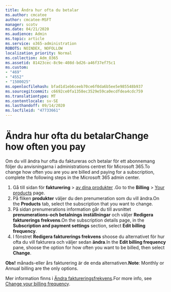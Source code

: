 ```yaml
---
title: Ändra hur ofta du betalar
ms.author: cmcatee
author: cmcatee-MSFT
manager: scotv
ms.date: 04/21/2020
ms.audience: Admin
ms.topic: article
ms.service: o365-administration
ROBOTS: NOINDEX, NOFOLLOW
localization_priority: Normal
ms.collection: Adm_O365
ms.assetid: 81423cec-8c9e-408d-bd26-a46f37ef75c1
ms.custom:
- "469"
- "4552"
- "1500025"
ms.openlocfilehash: bfad1d1eb6ceeb70ce6f0da6b5ee5e985548b937
ms.sourcegitcommit: c6692ce0fa1358ec3529e59ca0ecdfdea4cdc759
ms.translationtype: MT
ms.contentlocale: sv-SE
ms.lasthandoff: 09/14/2020
ms.locfileid: "47733661"
---
```

# <a name="change-how-often-you-pay"></a><span data-ttu-id="b3ef5-102">Ändra hur ofta du betalar</span><span class="sxs-lookup"><span data-stu-id="b3ef5-102">Change how often you pay</span></span>

<span data-ttu-id="b3ef5-103">Om du vill ändra hur ofta du faktureras och betalar för ett abonnemang följer du anvisningarna i administrations centret för Microsoft 365.</span><span class="sxs-lookup"><span data-stu-id="b3ef5-103">To change how often you are you are billed and paying for a subscription, complete the following steps in the Microsoft 365 admin center.</span></span>

1. <span data-ttu-id="b3ef5-104">Gå till sidan för **fakturering**  >  [av dina produkter](https://go.microsoft.com/fwlink/p/?linkid=842054) .</span><span class="sxs-lookup"><span data-stu-id="b3ef5-104">Go to the **Billing** > [Your products](https://go.microsoft.com/fwlink/p/?linkid=842054) page.</span></span>
2. <span data-ttu-id="b3ef5-105">På fliken **produkter** väljer du den prenumeration som du vill ändra.</span><span class="sxs-lookup"><span data-stu-id="b3ef5-105">On the **Products** tab, select the subscription that you want to change.</span></span> 
3. <span data-ttu-id="b3ef5-106">På sidan prenumerations information går du till avsnittet **prenumerations-och betalnings inställningar** och väljer **Redigera fakturerings frekvens**.</span><span class="sxs-lookup"><span data-stu-id="b3ef5-106">On the subscription details page, in the **Subscription and payment settings** section, select **Edit billing frequency**.</span></span>
4. <span data-ttu-id="b3ef5-107">I fönstret **Redigera fakturerings frekvens** shoose du alternativet för hur ofta du vill fakturera och väljer sedan **ändra**.</span><span class="sxs-lookup"><span data-stu-id="b3ef5-107">In the **Edit billing frequency** pane, shoose the option for how often you want to be billed, then select **Change**.</span></span>

<span data-ttu-id="b3ef5-108">**Obs!** månads-eller års fakturering är de enda alternativen.</span><span class="sxs-lookup"><span data-stu-id="b3ef5-108">**Note**: Monthly or Annual billing are the only options.</span></span>

<span data-ttu-id="b3ef5-109">Mer information finns i [Ändra faktureringsfrekvens](https://docs.microsoft.com/microsoft-365/commerce/billing-and-payments/change-payment-frequency).</span><span class="sxs-lookup"><span data-stu-id="b3ef5-109">For more info, see [Change your billing frequency](https://docs.microsoft.com/microsoft-365/commerce/billing-and-payments/change-payment-frequency).</span></span>
